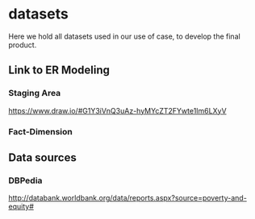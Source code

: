 # datasets
Here we hold all datasets used in our use of case, to develop the final product.

## Link to ER Modeling
### Staging Area
https://www.draw.io/#G1Y3iVnQ3uAz-hyMYcZT2FYwte1Im6LXyV
### Fact-Dimension

## Data sources
### DBPedia

http://databank.worldbank.org/data/reports.aspx?source=poverty-and-equity#

